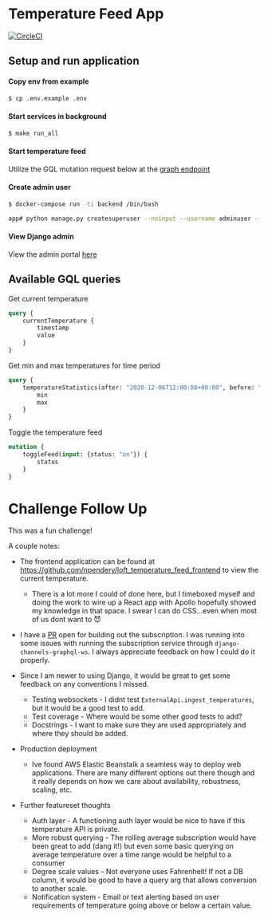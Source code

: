 # Temperature Feed App

[![CircleCI](https://dl.circleci.com/status-badge/img/gh/npendery/loft_temperature_feed_challenge/tree/main.svg?style=svg&circle-token=8b399bac2c48847d8c4ce9f65ae84eaafa7e7cb2)](https://dl.circleci.com/status-badge/redirect/gh/npendery/loft_temperature_feed_challenge/tree/main)


## Setup and run application

#### Copy env from example
```sh
$ cp .env.example .env
```

#### Start services in background 

```sh
$ make run_all
```


#### Start temperature feed

Utilize the GQL mutation request below at the [graph endpoint](localhost:8000/graphql)

#### Create admin user

```sh
$ docker-compose run -ti backend /bin/bash

app# python manage.py createsuperuser --noinput --username adminuser --email admin@example.com
```
#### View Django admin

View the admin portal [here](localhost:8000/admin)

## Available GQL queries

Get current temperature
```graphql
query {
    currentTemperature {
        timestamp
        value
    } 
}
```

Get min and max temperatures for time period
```graphql
query {
    temperatureStatistics(after: "2020-12-06T12:00:00+00:00", before: "2020-12-07T12:00:00+00:00") {
        min
        max
    } 
}
```

Toggle the temperature feed
```graphql
mutation {
    toggleFeed(input: {status: "on"}) {
        status
    } 
}
```


# Challenge Follow Up

This was a fun challenge! 

A couple notes:
- The frontend application can be found at https://github.com/npendery/loft_temperature_feed_frontend to view the current temperature.
    - There is a lot more I could of done here, but I timeboxed myself and doing the work to wire up a React app with Apollo hopefully showed my knowledge in that space. I swear I can do CSS...even when most of us dont want to :smiling_imp:

- I have a [PR](https://github.com/npendery/loft_temperature_feed_challenge/pull/2/files) open for building out the subscription. I was running into some issues with running the subscription service through `django-channels-graphql-ws`. I always appreciate feedback on how I could do it properly.

- Since I am newer to using Django, it would be great to get some feedback on any conventions I missed.
    - Testing websockets - I didnt test `ExternalApi.ingest_temperatures`, but it would be a good test to add.
    - Test coverage - Where would be some other good tests to add?
    - Docstrings - I want to make sure they are used appropriately and where they should be added.

- Production deployment
    - Ive found AWS Elastic Beanstalk a seamless way to deploy web applications. There are many different options out there though and it really depends on how we care about availability, robustness, scaling, etc.

- Further featureset thoughts
    - Auth layer - A functioning auth layer would be nice to have if this temperature API is private.
    - More robust querying - The rolling average subscription would have been great to add (dang it!) but even some basic querying on average temperature over a time range would be helpful to a consumer
    - Degree scale values - Not everyone uses Fahrenheit! If not a DB column, it would be good to have a query arg that allows conversion to another scale.
    - Notification system - Email or text alerting based on user requirements of temperature going above or below a certain value.


